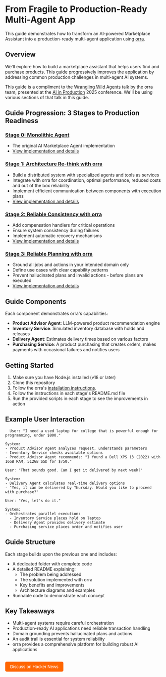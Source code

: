 # From Fragile to Production-Ready Multi-Agent App

This guide demonstrates how to transform an AI-powered Marketplace Assistant into a production-ready multi-agent application using [orra](https://github.com/orra-dev/orra).

## Overview

We'll explore how to build a marketplace assistant that helps users find and purchase products. This guide progressively improves the application by addressing common production challenges in multi-agent AI systems.

This guide is a compliment to the [Wrangling Wild Agents](https://docs.google.com/presentation/d/1hTegIOTg4tuzU2EJck_dkWYUqw9VsthHtKBmNNJJ1vI/edit?usp=sharing) talk by the orra team, presented at the [AI in Production](https://home.mlops.community/public/events/ai-in-production-2025?agenda_day=6786673a7e4e28747d4d90ec&agenda_track=6786673a7e4e28747d4d9100&agenda_stage=67873ebf7e4e28747d4e8c27&agenda_filter_view=stage&agenda_view=list) 2025 conference. We'll be using various sections of that talk in this guide.

## Guide Progression: 3 Stages to Production Readiness

### [Stage 0: Monolithic Agent](./monolithic-app)
- The original AI Marketplace Agent implementation
- [View implementation and details](./monolithic-app/README.md)

### [Stage 1: Architecture Re-think with orra](./stage1-architecture)
- Build a distributed system with specialized agents and tools as services
- Integrate with orra for coordination, optimal performance, reduced costs and out of the box reliability 
- Implement efficient communication between components with execution plans
- [View implementation and details](./stage1-architecture/README.md)

### [Stage 2: Reliable Consistency with orra](./stage2-consistency)
- Add compensation handlers for critical operations
- Ensure system consistency during failures
- Implement automatic recovery mechanisms
- [View implementation and details](./stage2-consistency/README.md)

### [Stage 3: Reliable Planning with orra](./stage3-grounding)
- Ground all jobs and actions in your intended domain only
- Define use cases with clear capability patterns
- Prevent hallucinated plans and invalid actions - before plans are executed
- [View implementation and details](./stage3-grounding/README.md)

## Guide Components

Each component demonstrates orra's capabilities:

- **Product Advisor Agent**: LLM-powered product recommendation engine
- **Inventory Service**: Simulated inventory database with holds and releases
- **Delivery Agent**: Estimates delivery times based on various factors
- **Purchasing Service**: A product purchasing that creates orders, makes payments with occasional failures and notifies users

## Getting Started

1. Make sure you have Node.js installed (v18 or later)
2. Clone this repository
3. Follow the orra's [installation instructions](https://github.com/orra-dev/orra?tab=readme-ov-file#installation).
4. Follow the instructions in each stage's README.md file
5. Run the provided scripts in each stage to see the improvements in action

## Example User Interaction

```
  User: "I need a used laptop for college that is powerful enough for programming, under $800."

System:
- Product Advisor Agent analyzes request, understands parameters
- Inventory Service checks available options
- Product Advisor Agent recommends: "I found a Dell XPS 13 (2022) with 16GB RAM, 512GB SSD for $750."

User: "That sounds good. Can I get it delivered by next week?"

System:
- Delivery Agent calculates real-time delivery options
- "Yes, it can be delivered by Thursday. Would you like to proceed with purchase?"

User: "Yes, let's do it."

System:
- Orchestrates parallel execution:
  - Inventory Service places hold on laptop
  - Delivery Agent provides delivery estimate
  - Purchasing service places order and notifies user
```

## Guide Structure

Each stage builds upon the previous one and includes:
- A dedicated folder with complete code
- A detailed README explaining:
    - The problem being addressed
    - The solution implemented with orra
    - Key benefits and improvements
    - Architecture diagrams and examples
- Runnable code to demonstrate each concept

## Key Takeaways

- Multi-agent systems require careful orchestration
- Production-ready AI applications need reliable transaction handling
- Domain grounding prevents hallucinated plans and actions
- An audit trail is essential for system reliability
- orra provides a comprehensive platform for building robust AI applications

<br/>
<a href="#" id="hn-button" class="hn-button">Discuss on Hacker News</a>

<style>
.hn-button {
    display: inline-block;
    background-color: #ff6600;
    color: white;
    font-family: sans-serif;
    font-size: 14px;
    padding: 8px 16px;
    border-radius: 5px;
    text-decoration: none;
}

.hn-button:hover {
    background-color: #e65c00;
}
</style>

<script>
document.addEventListener('DOMContentLoaded', function() {
    var hnButton = document.getElementById('hn-button');
    var currentUrl = encodeURIComponent(window.location.href);
    var currentTitle = encodeURIComponent(document.title);
    hnButton.href = "https://news.ycombinator.com/submitlink?u=" + currentUrl + "&t=" + currentTitle;
});
</script>
